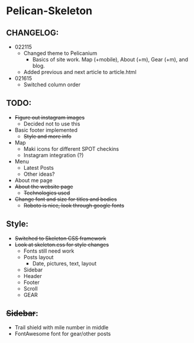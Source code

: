 Pelican-Skeleton
================

CHANGELOG:
---
- 022115
    - Changed theme to Pelicanium
      - Basics of site work.  Map (+mobile), About (+m), Gear (+m), and blog.
    - Added previous and next article to article.html
- 021615
    - Switched column order

TODO:
-----
- ~~Figure out instagram images~~
	- Decided not to use this
- Basic footer implemented
	- ~~Style and more info~~
- Map
	- Maki icons for different SPOT checkins
	- Instagram integration (?)
- Menu
	- Latest Posts
	- Other ideas?
- About me page
- ~~About the website page~~
	- ~~Technologies used~~
- ~~Change font and size for titles and bodies~~
	- ~~Roboto is nice, look through google fonts~~

Style:
---
- ~~Switched to Skeleton CSS framework~~
- ~~Look at skeleton.css for style changes~~
	- Fonts still need work
	- Posts layout
		- 	Date, pictures, text, layout
    - 	Sidebar
    - 	Header
    - 	Footer
    - 	Scroll
    - 	GEAR

~~Sidebar~~:
---
- Trail shield with mile number in middle
- FontAwesome font for gear/other posts
